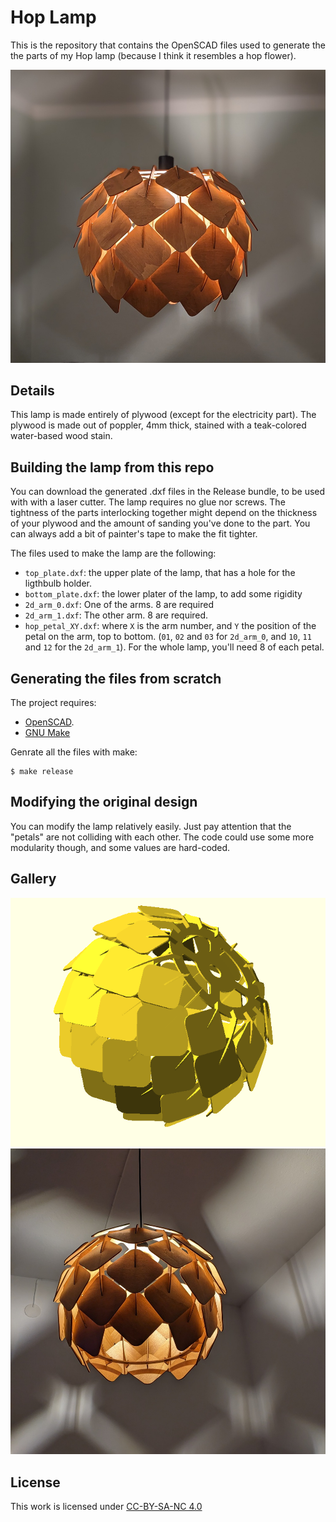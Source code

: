 # Hop Lamp

This is the repository that contains the OpenSCAD files used to generate the
the parts of my Hop lamp (because I think it resembles a hop flower).

![Picture of a wooden lamp, turned on](pictures/lamp_on.jpg)

## Details

This lamp is made entirely of plywood (except for the electricity part).
The plywood is made out of poppler, 4mm thick, stained with a teak-colored
water-based wood stain.

## Building the lamp from this repo

You can download the generated .dxf files in the Release bundle, to be used with
with a laser cutter. The lamp requires no glue nor screws. The tightness of the
parts interlocking together might depend on the thickness of your plywood and
the amount of sanding you've done to the part. You can always add a bit of
painter's tape to make the fit tighter.

The files used to make the lamp are the following:

+ `top_plate.dxf`: the upper plate of the lamp, that has a hole for the
ligthbulb holder.
+ `bottom_plate.dxf`: the lower plater of the lamp, to add some rigidity
+ `2d_arm_0.dxf`:  One of the arms. 8 are required
+ `2d_arm_1.dxf`: The other arm. 8 are required.
+ `hop_petal_XY.dxf`: where `X` is the arm number, and `Y` the position of the
petal on the arm, top to bottom. (`01`, `02` and `03` for `2d_arm_0`, and `10`,
`11` and `12` for the `2d_arm_1`). For the whole lamp, you'll need 8 of each
petal.

## Generating the files from scratch

The project requires:

- [OpenSCAD](https://openscad.org/).
- [GNU Make](https://www.gnu.org/software/make/)

Genrate all the files with make:

``` shell
$ make release
```

## Modifying the original design

You can modify the lamp relatively easily. Just pay attention that the "petals"
are not colliding with each other.
The code could use some more modularity though, and some values are hard-coded.

## Gallery

![3D Model of the lamp in OpenSCAD](pictures/lamp_cad.png)
![Other view of the lamp, with hard shadows](pictures/lamp_hard_shadows.jpg)

## License

This work is licensed under [CC-BY-SA-NC 4.0](https://creativecommons.org/licenses/by-nc-sa/4.0/)
